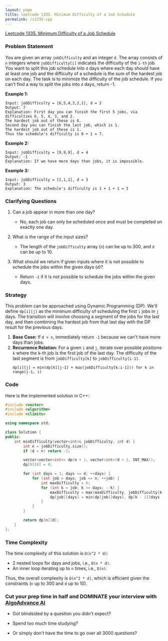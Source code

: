 ```yaml
---
layout: page
title: leetcode 1335. Minimum Difficulty of a Job Schedule
permalink: /s1335-cpp
---
```

[Leetcode 1335. Minimum Difficulty of a Job Schedule](https://algoadvance.github.io/algoadvance/l1335)
### Problem Statement
You are given an array `jobDifficulty` and an integer `d`. The array consists of `n` integers where `jobDifficulty[i]` indicates the difficulty of the `i-th` job. You want to split this job schedule into `d` days where each day should have at least one job and the difficulty of a schedule is the sum of the hardest job on each day. The task is to minimize the difficulty of the job schedule. If you can't find a way to split the jobs into `d` days, return -1.

**Example 1:**
```
Input: jobDifficulty = [6,5,4,3,2,1], d = 2
Output: 7
Explanation: First day you can finish the first 5 jobs, via difficulties 6, 5, 4, 3, and 2. 
The hardest job out of these is 6. 
Second day you can finish the last job, which is 1. 
The hardest job out of these is 1. 
Thus the schedule's difficulty is 6 + 1 = 7.
```

**Example 2:**
```
Input: jobDifficulty = [9,9,9], d = 4
Output: -1
Explanation: If we have more days than jobs, it is impossible.
```

**Example 3:**
```
Input: jobDifficulty = [1,1,1], d = 3
Output: 3
Explanation: The schedule's difficulty is 1 + 1 + 1 = 3
```

### Clarifying Questions
1. Can a job appear in more than one day?
   - No, each job can only be scheduled once and must be completed on exactly one day.

2. What is the range of the input sizes?
   - The length of the `jobDifficulty` array (`n`) can be up to 300, and `d` can be up to 10.

3. What should we return if given inputs where it is not possible to schedule the jobs within the given days (`d`)?
   - Return `-1` if it is not possible to schedule the jobs within the given days.

### Strategy
This problem can be approached using Dynamic Programming (DP). We'll define `dp[i][j]` as the minimum difficulty of scheduling the first `i` jobs in `j` days. The transition will involve choosing a segment of the jobs for the last day, and then combining the hardest job from that last day with the DP result for the previous days.

1. **Base Case:** If `d > n`, immediately return `-1` because we can't have more days than jobs.
2. **Recurrence Relation:** For a given `i` and `j`, iterate over possible positions `k` where the k-th job is the first job of the last day. The difficulty of the last segment is from `jobDifficulty[k]` to `jobDifficulty[i-1]`.
   ```
   dp[i][j] = min(dp[k][j-1] + max(jobDifficulty[k:i-1])) for k in range(j-1, i)
   ```

### Code
Here is the implemented solution in C++:

```cpp
#include <vector>
#include <algorithm>
#include <climits>

using namespace std;

class Solution {
public:
    int minDifficulty(vector<int>& jobDifficulty, int d) {
        int n = jobDifficulty.size();
        if (d > n) return -1;

        vector<vector<int>> dp(n + 1, vector<int>(d + 1, INT_MAX));
        dp[0][0] = 0;

        for (int days = 1; days <= d; ++days) {
            for (int job = days; job <= n; ++job) {
                int maxDifficulty = 0;
                for (int k = job; k >= days; --k) {
                    maxDifficulty = max(maxDifficulty, jobDifficulty[k - 1]);
                    dp[job][days] = min(dp[job][days], dp[k - 1][days - 1] + maxDifficulty);
                }
            }
        }

        return dp[n][d];
    }
};
```

### Time Complexity
The time complexity of this solution is `O(n^2 * d)`:
- 2 nested loops for days and jobs, i.e., `O(n * d)`.
- An inner loop iterating up to `n` times, i.e., `O(n)`.

Thus, the overall complexity is `O(n^2 * d)`, which is efficient given the constraints (`n` up to 300 and `d` up to 10).


### Cut your prep time in half and DOMINATE your interview with [AlgoAdvance AI](https://algoAdvance.com)

- Got blindsided by a question you didn't expect?

- Spend too much time studying?

- Or simply don't have the time to go over all 3000 questions?

